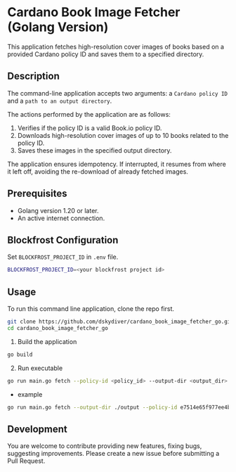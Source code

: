 # Cardano Book Image Fetcher (Golang Version)

This application fetches high-resolution cover images of books based on a provided Cardano policy ID and saves them to a specified directory.

## Description

The command-line application accepts two arguments: a `Cardano policy ID` and a `path to an output directory`.

The actions performed by the application are as follows:

1. Verifies if the policy ID is a valid Book.io policy ID.
2. Downloads high-resolution cover images of up to 10 books related to the policy ID.
3. Saves these images in the specified output directory.

The application ensures idempotency. If interrupted, it resumes from where it left off, avoiding the re-download of already fetched images.

## Prerequisites

- Golang version 1.20 or later.
- An active internet connection.

## Blockfrost Configuration

Set `BLOCKFROST_PROJECT_ID` in `.env` file.

```bash
BLOCKFROST_PROJECT_ID=<your blockfrost project id>
```

## Usage

To run this command line application, clone the repo first.

```bash
git clone https://github.com/dskydiver/cardano_book_image_fetcher_go.git
cd cardano_book_image_fetcher_go
```

1. Build the application

```bash
go build
```

2. Run executable

```bash
go run main.go fetch --policy-id <policy_id> --output-dir <output_dir>
```

- example

```bash
go run main.go fetch --output-dir ./output --policy-id e7514e65f977ee4b84a8e62e7d97ea2e5c11682dfe1444d8a14e74db
```

## Development

You are welcome to contribute providing new features, fixing bugs, suggesting improvements. Please create a new issue before submitting a Pull Request.
